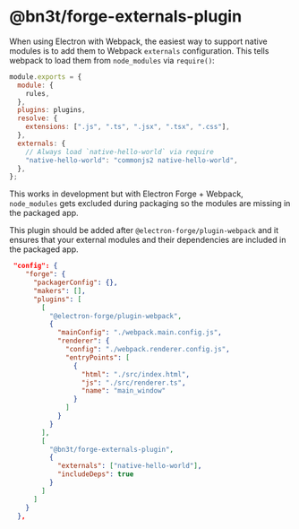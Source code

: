 # @bn3t/forge-externals-plugin

When using Electron with Webpack, the easiest way to support native
modules is to add them to Webpack `externals` configuration. This tells webpack
to load them from `node_modules` via `require()`:

```js
module.exports = {
  module: {
    rules,
  },
  plugins: plugins,
  resolve: {
    extensions: [".js", ".ts", ".jsx", ".tsx", ".css"],
  },
  externals: {
    // Always load `native-hello-world` via require
    "native-hello-world": "commonjs2 native-hello-world",
  },
};
```

This works in development but with Electron Forge + Webpack,
`node_modules` gets excluded during packaging so the modules are missing in the
packaged app.

This plugin should be added after `@electron-forge/plugin-webpack` and it
ensures that your external modules and their dependencies are included in the
packaged app.

```json
 "config": {
    "forge": {
      "packagerConfig": {},
      "makers": [],
      "plugins": [
        [
          "@electron-forge/plugin-webpack",
          {
            "mainConfig": "./webpack.main.config.js",
            "renderer": {
              "config": "./webpack.renderer.config.js",
              "entryPoints": [
                {
                  "html": "./src/index.html",
                  "js": "./src/renderer.ts",
                  "name": "main_window"
                }
              ]
            }
          }
        ],
        [
          "@bn3t/forge-externals-plugin",
          {
            "externals": ["native-hello-world"],
            "includeDeps": true
          }
        ]
      ]
    }
  },
```
